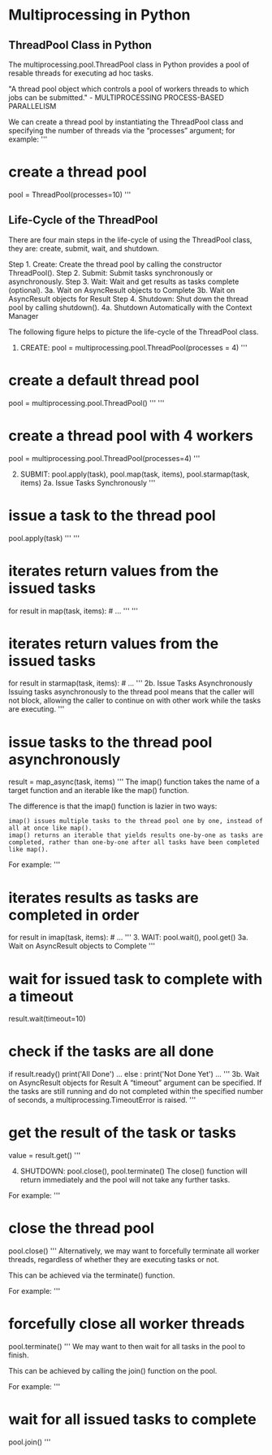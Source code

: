# Multiprocessing in Python #

## ThreadPool Class in Python ##
The multiprocessing.pool.ThreadPool class in Python provides a pool of resable threads for executing ad hoc tasks.

"A thread pool object which controls a pool of workers threads to which jobs can be submitted." - MULTIPROCESSING PROCESS-BASED PARALLELISM

We can create a thread pool by instantiating the ThreadPool class and specifying the number of threads via the “processes” argument; for example:
'''
# create a thread pool
pool = ThreadPool(processes=10)
'''

## Life-Cycle of the ThreadPool ##
There are four main steps in the life-cycle of using the ThreadPool class, they are: create, submit, wait, and shutdown.


Step 1. Create: Create the thread pool by calling the constructor ThreadPool().
Step 2. Submit: Submit tasks synchronously or asynchronously.
Step 3. Wait: Wait and get results as tasks complete (optional).
        3a. Wait on AsyncResult objects to Complete
        3b. Wait on AsyncResult objects for Result
Step 4. Shutdown: Shut down the thread pool by calling shutdown().
        4a. Shutdown Automatically with the Context Manager

The following figure helps to picture the life-cycle of the ThreadPool class.

1. CREATE: pool = multiprocessing.pool.ThreadPool(processes = 4)
'''
# create a default thread pool
pool = multiprocessing.pool.ThreadPool()
'''
'''
# create a thread pool with 4 workers
pool = multiprocessing.pool.ThreadPool(processes=4)
'''

2. SUBMIT: pool.apply(task), pool.map(task, items), pool.starmap(task, items)
2a. Issue Tasks Synchronously
'''
# issue a task to the thread pool
pool.apply(task)
'''
'''
# iterates return values from the issued tasks
for result in map(task, items):
	# ...
'''
'''
# iterates return values from the issued tasks
for result in starmap(task, items):
	# ...
'''
2b. Issue Tasks Asynchronously
Issuing tasks asynchronously to the thread pool means that the caller will not block, allowing the caller to continue on with other work while the tasks are executing.
'''
# issue tasks to the thread pool asynchronously
result = map_async(task, items)
'''
The imap() function takes the name of a target function and an iterable like the map() function.

The difference is that the imap() function is lazier in two ways:

    imap() issues multiple tasks to the thread pool one by one, instead of all at once like map().
    imap() returns an iterable that yields results one-by-one as tasks are completed, rather than one-by-one after all tasks have been completed like map().

For example:
'''
# iterates results as tasks are completed in order
for result in imap(task, items):
	# ...
'''
3. WAIT: pool.wait(), pool.get()
3a. Wait on AsyncResult objects to Complete
'''
# wait for issued task to complete with a timeout
result.wait(timeout=10)
# check if the tasks are all done
if result.ready()
	print('All Done')
	...
else :
	print('Not Done Yet')
	...
'''
3b. Wait on AsyncResult objects for Result
A “timeout” argument can be specified. If the tasks are still running and do not completed within the specified number of seconds, a multiprocessing.TimeoutError is raised.
'''
# get the result of the task or tasks
value = result.get()
'''

4. SHUTDOWN: pool.close(), pool.terminate()
The close() function will return immediately and the pool will not take any further tasks.

For example:
'''
# close the thread pool
pool.close()
'''
Alternatively, we may want to forcefully terminate all worker threads, regardless of whether they are executing tasks or not.

This can be achieved via the terminate() function.

For example:
'''
# forcefully close all worker threads
pool.terminate()
'''
We may want to then wait for all tasks in the pool to finish.

This can be achieved by calling the join() function on the pool.

For example:
'''
# wait for all issued tasks to complete
pool.join()
'''
